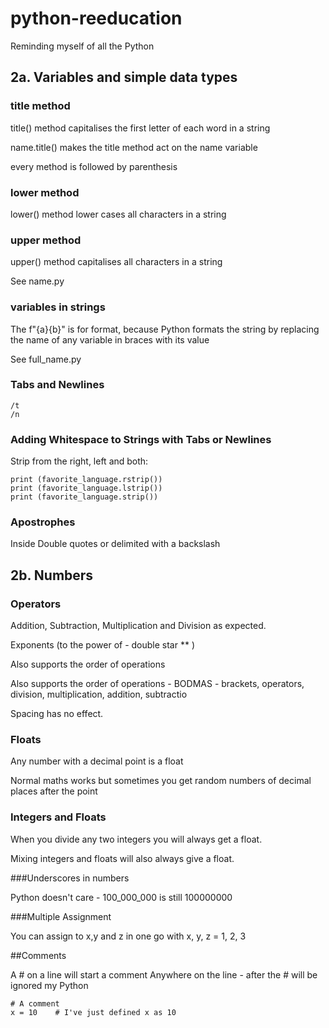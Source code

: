 # python-reeducation

Reminding myself of all the Python

## 2a. Variables and simple data types

### title method

title() method capitalises the first letter of each word in a string

name.title() makes the title method act on the name variable

every method is followed by parenthesis

### lower method

lower() method lower cases all characters in a string

### upper method

upper() method capitalises all characters in a string

See name.py

### variables in strings

The f"{a}{b}" is for format, because Python formats the string by replacing the name of any variable in braces with its value

See full_name.py

### Tabs and Newlines

```
/t
/n
```
### Adding Whitespace to Strings with Tabs or Newlines

Strip from the right, left and both:

```
print (favorite_language.rstrip())
print (favorite_language.lstrip())
print (favorite_language.strip())
```

### Apostrophes

Inside Double quotes or delimited with a backslash

## 2b. Numbers

### Operators 

Addition, Subtraction, Multiplication and Division as expected.

Exponents (to the power of - double star ** )

Also supports the order of operations

Also supports the order of operations - BODMAS - brackets, operators, division, multiplication, addition, subtractio

Spacing has no effect.

### Floats

Any number with a decimal point is a float

Normal maths works but sometimes you get random numbers of decimal places after the point

### Integers and Floats

When you divide any two integers you will always get a float.

Mixing integers and floats will also always give a float.

###Underscores in numbers

Python doesn't care - 100_000_000 is still 100000000

###Multiple Assignment

You can assign to x,y and z in one go with x, y, z = 1, 2, 3

##Comments

A # on a line will start a comment
Anywhere on the line - after the # will be ignored my Python

```
# A comment
x = 10    # I've just defined x as 10
```
